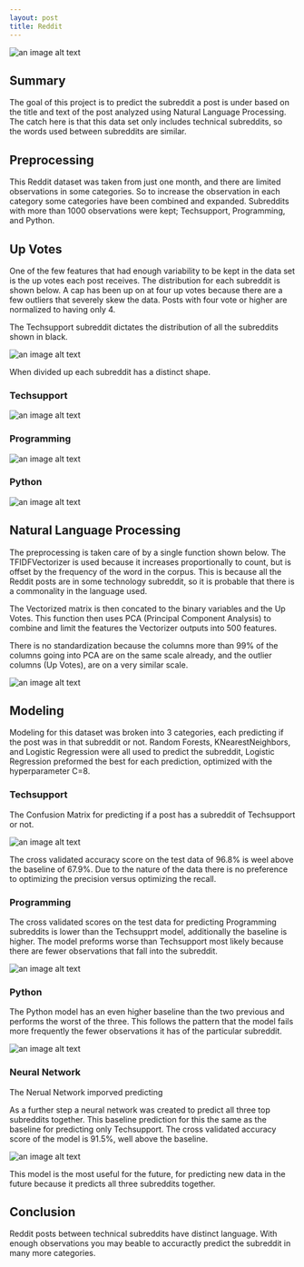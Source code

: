 ```yaml
---
layout: post
title: Reddit
---
```


![an image alt text](/images/Reddit_images/reddit.png=100x20 "Reddit Man")

## Summary

The goal of this project is to predict the subreddit a post is under based on the title and text of the post analyzed using Natural Language Processing. The catch here is that this data set only includes technical subreddits, so the words used between subreddits are similar. 

## Preprocessing

This Reddit dataset was taken from just one month, and there are limited observations in some categories. So to increase the observation in each category some categories have been combined and expanded. Subreddits with more than 1000 observations were kept; Techsupport, Programming, and Python.

## Up Votes 

One of the few features that had enough variability to be kept in the data set is the up votes each post receives. The distribution for each subreddit is shown below. A cap has been up on at four up votes because there are a few outliers that severely skew the data. Posts with four vote or higher are normalized to having only 4. 

The Techsupport subreddit dictates the distribution of all the subreddits shown in black.

![an image alt text](/images/Reddit_images/All_Hist.png "All Subreddits Up Votes Histogram")

When divided up each subreddit has a distinct shape. 

### Techsupport

![an image alt text](/images/Reddit_images/Tech_Hist.png "Techsupport Up Votes Histogram")

### Programming

![an image alt text](/images/Reddit_images/Pro_Hist.png "Programming Up Votes Histogram")

### Python

![an image alt text](/images/Reddit_images/Py_Hist.png "Python Up Votes Histogram")


## Natural Language Processing

The preprocessing is taken care of by a single function shown below. The TFIDFVectorizer is used because it increases proportionally to count, but is offset by the frequency of the word in the corpus. This is because all the Reddit posts are in some technology subreddit, so it is probable that there is a commonality in the language used.

The Vectorized matrix is then concated to the binary variables and the Up Votes. This function then uses PCA (Principal Component Analysis) to combine and limit the features the Vectorizer outputs into 500 features. 

There is no standardization because the columns more than 99% of the columns going into PCA are on the same scale already, and the outlier columns (Up Votes), are on a very similar scale. 

![an image alt text](/images/Reddit_images/NLP_function.png "NLP Function")

## Modeling

Modeling for this dataset was broken into 3 categories, each predicting if the post was in that subreddit or not. Random Forests, KNearestNeighbors, and Logistic Regression were all used to predict the subreddit, Logistic Regression preformed the best for each prediction, optimized with the hyperparameter C=8.

### Techsupport

The Confusion Matrix for predicting if a post has a subreddit of Techsupport or not. 

![an image alt text](/images/Reddit_images/Tech_Matrix.png "Techsupport Confusion Matrix")

The cross validated accuracy score on the test data of 96.8% is weel above the baseline of 67.9%. Due to the nature of the data there is no preference to optimizing the precision versus optimizing the recall. 

### Programming

The cross validated scores on the test data for predicting Programming subreddits is lower than the Techsupprt model, additionally the baseline is higher. The model preforms worse than Techsupport most likely because there are fewer observations that fall into the subreddit.

![an image alt text](/images/Reddit_images/Pro_Matrix.png "Programming Confusion Matrix")

### Python
 
 The Python model has an even higher baseline than the two previous and performs the worst of the three. This follows the pattern that the model fails more frequently the fewer observations it has of the particular subreddit.

![an image alt text](/images/Reddit_images/Py_Matrix.png "Python Confusion Matrix")


### Neural Network

The Nerual Network imporved predicting 

As a further step a neural network was created to predict all three top subreddits together. This baseline prediction for this the same as the baseline for predicting only Techsupport. The cross validated accuracy score of the model is 91.5%, well above the baseline.

![an image alt text](/images/Reddit_images/All_net_Matrix.png "Neural Network Confusion Matrix")

This model is the most useful for the future, for predicting new data in the future because it predicts all three subreddits together. 

## Conclusion

Reddit posts between technical subreddits have distinct language. With enough observations you may beable to accuractly predict the subreddit in many more categories. 